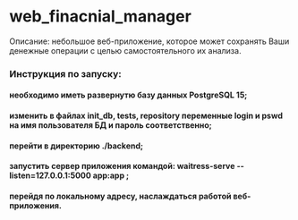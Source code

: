 # web_finacnial_manager
Описание: небольшое веб-приложение, которое может сохранять Ваши денежные операции с целью самостоятельного их анализа.
### Инструкция по запуску:
  #### необходимо иметь развернутю базу данных PostgreSQL 15; 
  #### изменить в файлах init_db, tests, repository переменные login и pswd на имя пользователя БД и пароль соответственно; 
  #### перейти в директорию ./backend;
  #### запустить сервер приложения командой: waitress-serve --listen=127.0.0.1:5000 app:app ; 
  #### перейдя по локальному адресу, наслаждаться работой веб-приложения.
